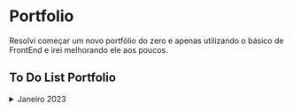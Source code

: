 # Portfolio
 

Resolvi começar um novo portfólio do zero e apenas utilizando o básico de FrontEnd e irei melhorando ele aos poucos.

## To Do List Portfolio

<details>

<summary> Janeiro 2023 </summary>

- [x] Colocar uma foto minha
- [x] Arrumar as cores
- [x] Responsividade
- [x] Icones redes sociais
- [x] Link currículo
- [x] Adicionar informações corretas sobre educação, experiência e outros
- [ ] Parte de projetos
- [ ] Protótipos Figma
- [ ] Parte com ferramentas e linguagens que sei
- [ ] Trocar para React
- [x] Github Pages
- [ ] Adicionar icone window do navegador
- [ ] Consertar visualização no celular (hr)

</details>
